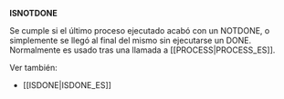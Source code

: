 **ISNOTDONE**

Se cumple si el último proceso ejecutado acabó con un NOTDONE, o simplemente se llegó al final del mismo sin ejecutarse un DONE. Normalmente es usado tras una llamada a [[PROCESS|PROCESS_ES]].

Ver también:

* [[ISDONE|ISDONE_ES]]